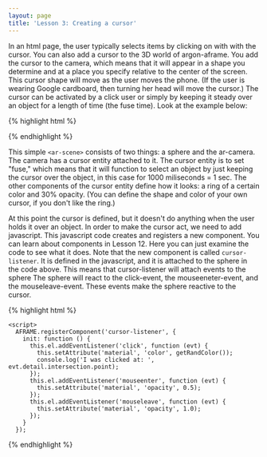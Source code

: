 ```yaml
---
layout: page
title: 'Lesson 3: Creating a cursor'
---
```


In an html page, the user typically selects items by clicking on with with the cursor. You can also add a cursor to the 3D world of argon-aframe. You add the cursor to the camera, which means that it will appear in a shape you determine and at a place you specify relative to the center of the screen. This cursor shape will move as the user moves the phone. (If the user is wearing Google cardboard, then turning her head will move the cursor.) The cursor can be activated by a click user or simply by keeping it steady over an object for a length of time (the fuse time). Look at the example below:

{% highlight html %}

  <body>
    <ar-scene>
      <a-entity id="helloworld" position="0 -1 -8">
        <a-sphere position="0 1.25 -1" cursor-listener radius="1.25" color="#EF2D5E" ></a-sphere>
      </a-entity>
      <ar-camera>
        <a-entity id="myCursor" cursor="fuse:true; fuse-timeout: 1000"
                    position="0 0 -0.1"
                    geometry="primitive:ring; radiusInner: 0.001; radiusOuter: 0.0015"
                    material="color: #2E3A87; opacity:0.3;">          
        </a-entity>
      </ar-camera>
    </ar-scene>

 {% endhighlight %}   
 
 This simple `<ar-scene>` consists of two things: a sphere and the ar-camera. The camera has a cursor entity attached to it. The cursor entity is to set "fuse," which means that it will function to select an object by just keeping the cursor over the object, in this case for 1000 miliseconds = 1 sec. The other components of the cursor entity define how it looks: a ring of a certain color and 30% opacity.  (You can define the shape and color of your own cursor, if you don't like the ring.)
 
At this point the cursor is defined, but it doesn't do anything when the user holds it over an object. In order to make the cursor act, we need to add javascript. This javascript code creates and registers a new component. You can learn about components in Lesson 12. Here you can just examine the code to see what it does. Note that the new component is called `cursor-listener`. It is defined in the javascript, and it is attached to the sphere in the code above. This means that cursor-listener will attach events to the sphere The sphere will react to the click-event, the mouseeneter-event, and the mouseleave-event. These events make the sphere reactive to the cursor.

{% highlight html %}   

    <script>
      AFRAME.registerComponent('cursor-listener', {
        init: function () {
          this.el.addEventListener('click', function (evt) {
            this.setAttribute('material', 'color', getRandColor());
            console.log('I was clicked at: ', evt.detail.intersection.point);
          });
          this.el.addEventListener('mouseenter', function (evt) {
            this.setAttribute('material', 'opacity', 0.5);
          });
          this.el.addEventListener('mouseleave', function (evt) {
            this.setAttribute('material', 'opacity', 1.0);
          });
        }
      });

{% endhighlight %}

